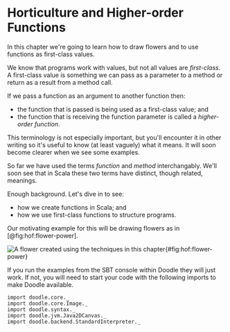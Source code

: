 # Horticulture and Higher-order Functions

In this chapter we're going to learn how to draw flowers and to use functions as first-class values. 

We know that programs work with values, but not all values are *first-class*. A first-class value is something we can pass as a parameter to a method or return as a result from a method call. 

If we pass a function as an argument to another function then:

- the function that is passed is being used as a first-class value; and
- the function that is receiving the function parameter is called a *higher-order function*. 

This terminology is not especially important, but you'll encounter it in other writing so it's useful to know (at least vaguely) what it means. 
It will soon become clearer when we see some examples.

So far we have used the terms *function* and *method* interchangably. 
We'll soon see that in Scala these two terms have distinct, though related, meanings.

Enough background. Let's dive in to see:

- how we create functions in Scala; and
- how we use first-class functions to structure programs.

Our motivating example for this will be drawing flowers as in [@fig:hof:flower-power].

![A flower created using the techniques in this chapter](src/pages/hof/flower-power.pdf+svg){#fig:hof:flower-power}

<div class="callout callout-info">
If you run the examples from the SBT console within Doodle they will just work. If not, you will need to start your code with the following imports to make Doodle available.

```tut:silent
import doodle.core._
import doodle.core.Image._
import doodle.syntax._
import doodle.jvm.Java2DCanvas._
import doodle.backend.StandardInterpreter._
```
</div>

